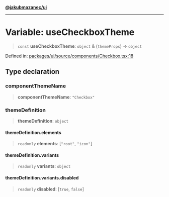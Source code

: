 [**@jakubmazanec/ui**](../README.md)

---

# Variable: useCheckboxTheme

> `const` **useCheckboxTheme**: `object` & (`themeProps`) => `object`

Defined in:
[packages/ui/source/components/Checkbox.tsx:18](https://github.com/jakubmazanec/tools/blob/5907d31a071e860d7db8b8a00f698d18fe23e18a/packages/ui/source/components/Checkbox.tsx#L18)

## Type declaration

### componentThemeName

> **componentThemeName**: `"Checkbox"`

### themeDefinition

> **themeDefinition**: `object`

#### themeDefinition.elements

> `readonly` **elements**: \[`"root"`, `"icon"`\]

#### themeDefinition.variants

> `readonly` **variants**: `object`

#### themeDefinition.variants.disabled

> `readonly` **disabled**: \[`true`, `false`\]
